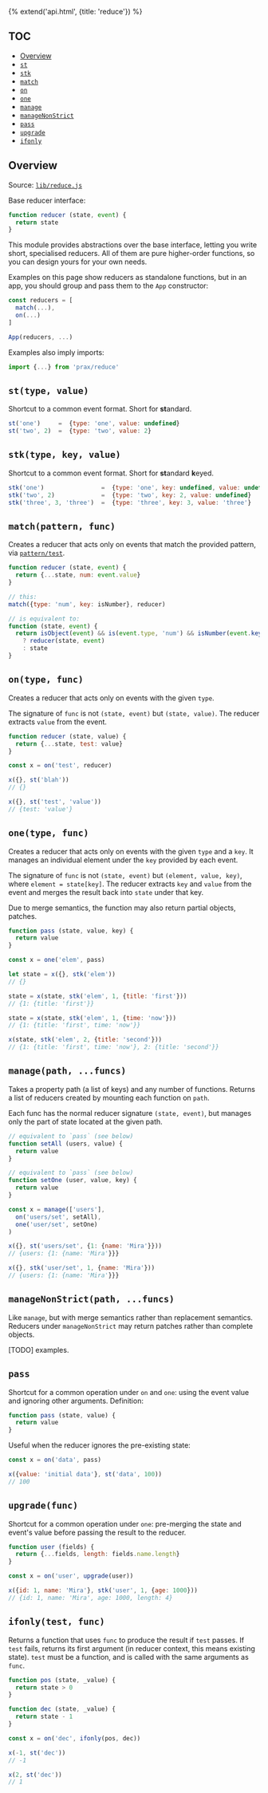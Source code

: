 {% extend('api.html', {title: 'reduce'}) %}

## TOC

* [Overview]({{url(path)}}/#overview)
* [`st`]({{url(path)}}/#-st-type-value-)
* [`stk`]({{url(path)}}/#-stk-type-key-value-)
* [`match`]({{url(path)}}/#-match-pattern-func-)
* [`on`]({{url(path)}}/#-on-type-func-)
* [`one`]({{url(path)}}/#-one-type-func-)
* [`manage`]({{url(path)}}/#-manage-path-funcs-)
* [`manageNonStrict`]({{url(path)}}/#-managenonstrict-path-funcs-)
* [`pass`]({{url(path)}}/#-pass-)
* [`upgrade`]({{url(path)}}/#-upgrade-func-)
* [`ifonly`]({{url(path)}}/#-ifonly-test-func-)

## Overview

Source:
<a href="https://github.com/Mitranim/prax/blob/master/lib/reduce.js" target="_blank">
`lib/reduce.js` <span class="fa fa-github"></span>
</a>

Base reducer interface:

```js
function reducer (state, event) {
  return state
}
```

This module provides abstractions over the base interface, letting you write
short, specialised reducers. All of them are pure higher-order functions, so you
can design yours for your own needs.

Examples on this page show reducers as standalone functions, but in an app, you
should group and pass them to the `App` constructor:

```js
const reducers = [
  match(...),
  on(...)
]

App(reducers, ...)
```

Examples also imply imports:

```js
import {...} from 'prax/reduce'
```

## `st(type, value)`

Shortcut to a common event format. Short for **st**andard.

```js
st('one')     =  {type: 'one', value: undefined}
st('two', 2)  =  {type: 'two', value: 2}
```

## `stk(type, key, value)`

Shortcut to a common event format. Short for **st**andard **k**eyed.

```js
stk('one')                =  {type: 'one', key: undefined, value: undefined}
stk('two', 2)             =  {type: 'two', key: 2, value: undefined}
stk('three', 3, 'three')  =  {type: 'three', key: 3, value: 'three'}
```

## `match(pattern, func)`

Creates a reducer that acts only on events that match the provided pattern, via
[`pattern/test`](api/pattern/#-test-pattern-).

```js
function reducer (state, event) {
  return {...state, num: event.value}
}

// this:
match({type: 'num', key: isNumber}, reducer)

// is equivalent to:
function (state, event) {
  return isObject(event) && is(event.type, 'num') && isNumber(event.key)
    ? reducer(state, event)
    : state
}
```

## `on(type, func)`

Creates a reducer that acts only on events with the given `type`.

The signature of `func` is not `(state, event)` but `(state, value)`. The
reducer extracts `value` from the event.

```js
function reducer (state, value) {
  return {...state, test: value}
}

const x = on('test', reducer)

x({}, st('blah'))
// {}

x({}, st('test', 'value'))
// {test: 'value'}
```

## `one(type, func)`

Creates a reducer that acts only on events with the given `type` and a `key`.
It manages an individual element under the `key` provided by each event.

The signature of `func` is not `(state, event)` but `(element, value, key)`,
where `element = state[key]`. The reducer extracts `key` and `value` from the
event and merges the result back into `state` under that key.

Due to merge semantics, the function may also return partial objects, patches.

```js
function pass (state, value, key) {
  return value
}

const x = one('elem', pass)

let state = x({}, stk('elem'))
// {}

state = x(state, stk('elem', 1, {title: 'first'}))
// {1: {title: 'first'}}

state = x(state, stk('elem', 1, {time: 'now'}))
// {1: {title: 'first', time: 'now'}}

x(state, stk('elem', 2, {title: 'second'}))
// {1: {title: 'first', time: 'now'}, 2: {title: 'second'}}
```

## `manage(path, ...funcs)`

Takes a property path (a list of keys) and any number of functions. Returns a
list of reducers created by mounting each function on `path`.

Each func has the normal reducer signature `(state, event)`, but manages only
the part of state located at the given path.

```js
// equivalent to `pass` (see below)
function setAll (users, value) {
  return value
}

// equivalent to `pass` (see below)
function setOne (user, value, key) {
  return value
}

const x = manage(['users'],
  on('users/set', setAll),
  one('user/set', setOne)
)

x({}, st('users/set', {1: {name: 'Mira'}}))
// {users: {1: {name: 'Mira'}}}

x({}, stk('user/set', 1, {name: 'Mira'}))
// {users: {1: {name: 'Mira'}}}
```

## `manageNonStrict(path, ...funcs)`

Like `manage`, but with merge semantics rather than replacement semantics.
Reducers under `manageNonStrict` may return patches rather than complete
objects.

[TODO] examples.

## `pass`

Shortcut for a common operation under `on` and `one`: using the event value and
ignoring other arguments. Definition:

```js
function pass (state, value) {
  return value
}
```

Useful when the reducer ignores the pre-existing state:

```js
const x = on('data', pass)

x({value: 'initial data'}, st('data', 100))
// 100
```

## `upgrade(func)`

Shortcut for a common operation under `one`: pre-merging the state and event's
value before passing the result to the reducer.

```js
function user (fields) {
  return {...fields, length: fields.name.length}
}

const x = on('user', upgrade(user))

x({id: 1, name: 'Mira'}, stk('user', 1, {age: 1000}))
// {id: 1, name: 'Mira', age: 1000, length: 4}
```

## `ifonly(test, func)`

Returns a function that uses `func` to produce the result if `test` passes. If
`test` fails, returns its first argument (in reducer context, this means
existing state). `test` must be a function, and is called with the same
arguments as `func`.

```js
function pos (state, _value) {
  return state > 0
}

function dec (state, _value) {
  return state - 1
}

const x = on('dec', ifonly(pos, dec))

x(-1, st('dec'))
// -1

x(2, st('dec'))
// 1
```
